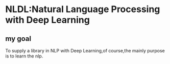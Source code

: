 # NLDL:Natural Language Processing with Deep Learning
## my goal
 To supply a library in NLP with Deep Learning,of course,the mainly
 purpose is to learn the nlp.
